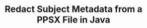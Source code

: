 ---
############################# Static ############################
layout: "auto-gen-gist"
draft: false
path: "redaction/java/metadata/subject/ppsx"
otherformats: PDF DOC DOT DOCX DOCM RTF XLSX XLSM XLTX XLTM XLS XLT PPTX PPT PPSX POT PPS PPTM 
ad_headline: "Redact Metadata | java_Camel"
ad_description: "Redact Subject Metadata from a PPSX File in Java"

############################# Head ############################
head_title: "Redact Subject Metadata from a PPSX File in Java"
head_description: "GroupDocs.Redactions provides a flexible API that allows to search & replace/remove any metadata property using filters."

############################# Header ############################
title: "Redact Subject Metadata from a PPSX File in Java"
description: "GroupDocs.Redactions provides a flexible API that allows to search & replace/remove any metadata property using filters."

######################### Download Button #######################
button:
    enable: true

############################# About ############################
about:
    enable: true
    title: "About GroupDocs.Redaction for Java"
    content: |
        Redaction refers to the removal of unwanted or confidential information from electronic documents. All the file formats including PDF, DOC, DOCX, PPT, PPTX, XLS, XLSX and others have some metadata properties. These properties include author name, category, company name, comments, creation time, last updated and many more. Sometimes you need to completely delete unwanted metadata fields or you might want to update their values. There are also some hidden data associated with the files which can be viewed using various tools and techniques. There are many cases when you don't want this data to be accessed by anyone. With GroupDocs.Redaction API you can apply metadata redactions to any of these metadata properties. You can change or delete them by filtering the metadata you want. In this guide we will explain how you can redact subject name from PPSX metadata in Java.

############################# content ############################
steps:
    enable: true
    block:
    - title_left: "Updating Subject Metadata in Java"
      content_left: |
        Following code allows you to search and redact sensitive data from a PPSX document. You can set scope for redaction by setting filter, e.g. to MetadataFilter.Subject. It will leave the regular expressions matches undone in all metadata items, except “Subject” property:
        
      title_right: "How to Redact PPSX Metadata"
      content_right: |
        * Create an instance of [Redactor](https://apireference.groupdocs.com/redaction/java/com.groupdocs.redaction/Redactor) class & upload PPSX file
        * Create an instance of [MetadataSearchRedaction](https://apireference.groupdocs.com/redaction/java/com.groupdocs.redaction.redactions/MetadataSearchRedaction) class to find and replace sensitive data from document's metadata
        * Set scope for redaction by setting filter, e.g. Use MetadataFilters.Subject in below code 
        * Call save method with object of [MetadataSearchRedaction](https://apireference.groupdocs.com/redaction/java/com.groupdocs.redaction.redactions/MetadataSearchRedaction)
        
      gisthash: "f38d8b4c0acad38e154dc7f64018e51e"
      gistfile: "RedactSubjectMetadata.java"

    - title_left: "Erase a Metadata Field in Java"
      content_left: |
        You can replace all or specific metadata in the document with empty (blank or minimal) values using EraseMetadataRedaction class. Following code shows how you can filter and then remove a metadata property from a PPSX document.The example below blanks out all properties of the document:
        
      title_right: "Remove PPSX Metadata Via GroupDocs.Redaction"
      content_right: |
        * Create an instance of [Redactor](https://apireference.groupdocs.com/redaction/java/com.groupdocs.redaction/Redactor) class & upload PPSX file
        * Create an instance of [MetadataSearchRedaction](https://apireference.groupdocs.com/redaction/java/com.groupdocs.redaction.redactions/MetadataSearchRedaction) class to remove metadata of the document
        * Set scope for redaction by setting filter, e.g. Replace MetadataFilter.All with MetadataFilter.Subject in below code
        * Call save method with object of [MetadataSearchRedaction](https://apireference.groupdocs.com/redaction/java/com.groupdocs.redaction.redactions/MetadataSearchRedaction)
        
      gisthash: "84586804ee996134fd12f2061f989fd5"
      gistfile: "CleanMetadata.java"

    - title_left: "System Requirements"
      content_left: |
        GroupDocs.Redaction for Java APIs are supported on all major platforms and operating systems. For complete system requirements guide, please visit [system requirements](https://docs.groupdocs.com/redaction/java/system-requirements) Before executing the code below, please make sure that you have the following prerequisites installled on your system:
        * Operating Systems: Microsoft Windows, Linux, MacOS
        * Development Environment: NetBeans, Intellij IDEA, Eclipse etc
        * Java Runtime Environment: J2SE 6.0 and above
        * Get the latest version of GroupDocs.Redaction for Java from [Maven](https://repository.groupdocs.com/webapp/#/artifacts/browse/tree/General/repo/com/groupdocs/groupdocs-redaction)
        
      title_right: "Why Use GroupDocs.Redaction?"
      content_right: |
        * Allow users to add custom document formats and types of redactions
        * Easy way to redact different types of metadata: author name, version, title, subject, description and many more
        * Ability to set page range rendering document as PDF
        * No additional software is required to remove sensitive information
        * Document information extraction - file type, page count etc.

demos:
    enable: true
        

about_formats:
    enable: true


more_formats:
    enable: true


back_to_top:
    enable: true
---